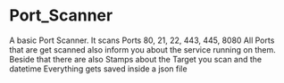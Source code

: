 # Port_Scanner
A basic Port Scanner.
It scans Ports 80, 21, 22, 443, 445, 8080
All Ports that are get scanned also inform you about the service running on them.
Beside that there are also Stamps about the Target you scan and the datetime
Everything gets saved inside a json file
